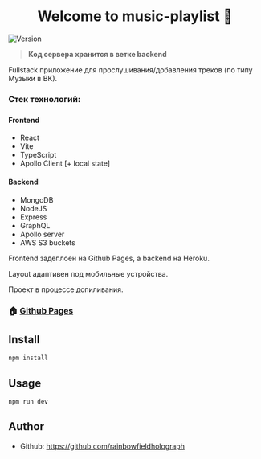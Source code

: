 <h1 align="center">Welcome to music-playlist 👋</h1>
<p>
  <img alt="Version" src="https://img.shields.io/badge/version-0.1.0-blue.svg?cacheSeconds=2592000" />
</p>

> <strong>Код сервера хранится в ветке backend</strong>

Fullstack приложение для прослушивания/добавления треков (по типу Музыки в ВК).

<h3>Стек технологий:<h3>
<h4>Frontend</h4>
<ul>
  <li>React</li>
  <li>Vite</li>
  <li>TypeScript</li>
  <li>Apollo Client [+ local state]</li>
</ul>

<h4>Backend</h4>
<ul>
  <li>MongoDB</li>
  <li>NodeJS</li>
  <li>Express</li>
  <li>GraphQL</li>
  <li>Apollo server</li>
  <li>AWS S3 buckets</li>
</ul>

Frontend задеплоен на Github Pages, а backend на Heroku.

Layout адаптивен под мобильные устройства.

Проект в процессе допиливания.

### 🏠 [Github Pages](https://rainbowfieldholograph.github.io/music-playlist-fullstack/)

## Install

```sh
npm install
```

## Usage

```sh
npm run dev
```

## Author

- Github: https://github.com/rainbowfieldholograph
